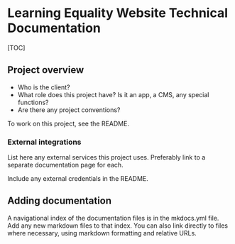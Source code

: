 # Learning Equality Website Technical Documentation

[TOC]

## Project overview

- Who is the client?
- What role does this project have? Is it an app, a CMS, any special functions?
- Are there any project conventions?

To work on this project, see the README.

### External integrations

List here any external services this project uses. Preferably link to a separate documentation page for each.

Include any external credentials in the README.

## Adding documentation

A navigational index of the documentation files is in the mkdocs.yml file. Add any new markdown files to that index. You can also link directly to files where necessary, using markdown formatting and relative URLs.
